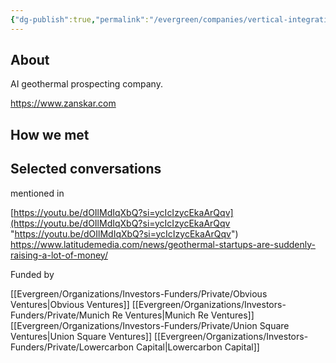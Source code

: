 ```yaml
---
{"dg-publish":true,"permalink":"/evergreen/companies/vertical-integration/zanskar/","tags":["company"]}
---
```



## About

AI geothermal prospecting company.

https://www.zanskar.com

## How we met


## Selected conversations
mentioned in 

[https://youtu.be/dOIlMdIqXbQ?si=ycIcIzycEkaArQqv](https://youtu.be/dOIlMdIqXbQ?si=ycIcIzycEkaArQqv "https://youtu.be/dOIlMdIqXbQ?si=ycIcIzycEkaArQqv")
https://www.latitudemedia.com/news/geothermal-startups-are-suddenly-raising-a-lot-of-money/

Funded by 

[[Evergreen/Organizations/Investors-Funders/Private/Obvious Ventures\|Obvious Ventures]]
[[Evergreen/Organizations/Investors-Funders/Private/Munich Re Ventures\|Munich Re Ventures]]
[[Evergreen/Organizations/Investors-Funders/Private/Union Square Ventures\|Union Square Ventures]]
[[Evergreen/Organizations/Investors-Funders/Private/Lowercarbon Capital\|Lowercarbon Capital]]
